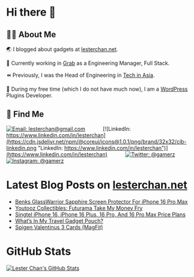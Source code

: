 # Hi there 👋

## 👨‍💻 About Me

🌏 I blogged about gadgets at [lesterchan.net](https://lesterchan.net).

🥞 Currently working in [Grab](https://grab.com) as a Engineering Manager, Full Stack.

⏪ Previously, I was the Head of Engineering in [Tech in Asia](https://www.techinasia.com).

🔌 During my free time (which I do not have much now), I am a [WordPress](https://wordpress.org) Plugins Developer.

## 🔎 Find Me

[![Email: lesterchan@gmail.com](https://cdn.jsdelivr.net/npm/@coreui/icons@1.0.1/png/brand/32x32/cib-gmail.png "Email: lesterchan@gmail.com")](mailto:lesterchan@gmail.com)
&nbsp;&nbsp;&nbsp;&nbsp;&nbsp;&nbsp;&nbsp;&nbsp;&nbsp;&nbsp;
[![LinkedIn: https://www.linkedin.com/in/lesterchan](https://cdn.jsdelivr.net/npm/@coreui/icons@1.0.1/png/brand/32x32/cib-linkedin.png "LinkedIn: https://www.linkedin.com/in/lesterchan")](https://www.linkedin.com/in/lesterchan)
&nbsp;&nbsp;&nbsp;&nbsp;&nbsp;&nbsp;&nbsp;&nbsp;&nbsp;&nbsp;
[![Twitter: @gamerz](https://cdn.jsdelivr.net/npm/@coreui/icons@1.0.1/png/brand/32x32/cib-twitter.png "Twitter: @gamerz")](https://twitter.com/gamerz)
&nbsp;&nbsp;&nbsp;&nbsp;&nbsp;&nbsp;&nbsp;&nbsp;&nbsp;&nbsp;
[![Instagram: @gamerz](https://cdn.jsdelivr.net/npm/@coreui/icons@1.0.1/png/brand/32x32/cib-instagram.png "Instagram: @gamerz")](https://instagram.com/gamerz)

# Latest Blog Posts on [lesterchan.net](https://lesterchan.net)

<!-- BLOG-POST-LIST:START -->
- [Benks GlassWarrior Sapphire Screen Protector For iPhone 16 Pro Max](https://lesterchan.net/blog/2024/09/23/benks-glasswarrior-sapphire-screen-protector-for-iphone-16-pro-max/)
- [Youtooz Collectibles: Futurama Take My Money Fry](https://lesterchan.net/blog/2024/09/17/youtooz-collectibles-futurama-take-my-money-fry/)
- [Singtel iPhone 16, iPhone 16 Plus, 16 Pro, And 16 Pro Max Price Plans](https://lesterchan.net/blog/2024/09/12/singtel-iphone-16-iphone-16-plus-16-pro-and-16-pro-max-price-plans/)
- [What’s In My Travel Gadget Pouch?](https://lesterchan.net/blog/2024/08/12/whats-in-my-travel-gadget-pouch/)
- [Spigen Valentinus 3 Cards &lpar;MagFit&rpar;](https://lesterchan.net/blog/2024/07/18/spigen-valentinus-3-cards-magfit/)
<!-- BLOG-POST-LIST:END -->

# GitHub Stats

[![Lester Chan's GitHub Stats](https://github-readme-stats.vercel.app/api?username=lesterchan&show_icons=true&theme=transparent&private=true&include_all_commits=true "Lester Chan's GitHub Stats")](https://github.com/lesterchan)
